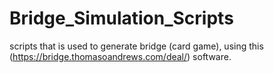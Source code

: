 # Bridge_Simulation_Scripts
scripts that is used to generate bridge (card game), using this (https://bridge.thomasoandrews.com/deal/) software.
